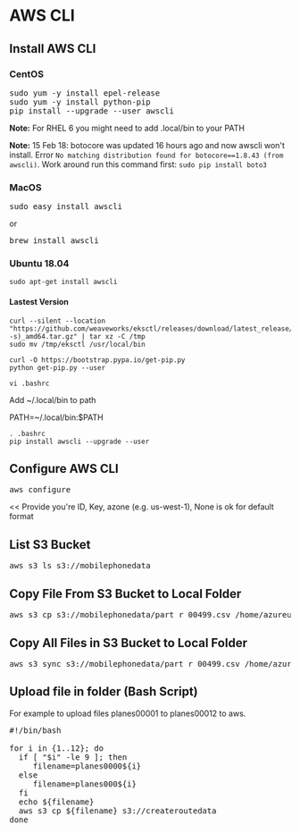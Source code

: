 # AWS CLI


## Install AWS CLI 

### CentOS
<pre>
sudo yum -y install epel-release
sudo yum -y install python-pip
pip install --upgrade --user awscli
</pre>

**Note:** For RHEL 6 you might need to add .local/bin to your PATH

**Note:** 15 Feb 18: botocore was updated 16 hours ago and now awscli won't install. Error `No matching distribution found for botocore==1.8.43 (from awscli)`.   Work around run this command first: `sudo pip install boto3`

### MacOS

<pre>
sudo easy_install awscli
</pre>

or

<pre>
brew install awscli
</pre>

### Ubuntu 18.04

```
sudo apt-get install awscli
```

#### Lastest Version

```
curl --silent --location "https://github.com/weaveworks/eksctl/releases/download/latest_release/eksctl_$(uname -s)_amd64.tar.gz" | tar xz -C /tmp
sudo mv /tmp/eksctl /usr/local/bin
```

```
curl -O https://bootstrap.pypa.io/get-pip.py
python get-pip.py --user
```

```
vi .bashrc
```

Add ~/.local/bin to path

PATH=~/.local/bin:$PATH

```
. .bashrc
pip install awscli --upgrade --user
```



## Configure AWS CLI
<pre>
aws configure
</pre>
<< Provide you're ID, Key, azone (e.g. us-west-1), None is ok for default format

## List S3 Bucket
<pre>
aws s3 ls s3://mobilephonedata
</pre>

## Copy File From S3 Bucket to Local Folder
<pre>
aws s3 cp s3://mobilephonedata/part_r_00499.csv /home/azureuser/
</pre>

## Copy All Files in S3 Bucket to Local Folder
<pre>
aws s3 sync s3://mobilephonedata/part_r_00499.csv /home/azureuser/mobilephonedata
</pre>

## Upload file in folder (Bash Script)

For example to upload files planes00001 to planes00012 to aws.

<pre>
#!/bin/bash

for i in {1..12}; do
  if [ "$i" -le 9 ]; then
     filename=planes0000${i}
  else
     filename=planes000${i}
  fi
  echo ${filename}
  aws s3 cp ${filename} s3://createroutedata
done
</pre>
